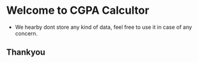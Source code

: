 # Welcome to CGPA Calcultor 

* We hearby dont store any kind of data, feel free to use it in case of any concern.
## Thankyou
